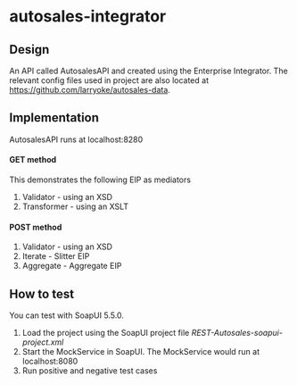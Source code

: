 # autosales-integrator

## Design

An API called AutosalesAPI and created using the Enterprise Integrator.
The relevant config files used in project are also located at https://github.com/larryoke/autosales-data.

## Implementation
AutosalesAPI runs at localhost:8280

#### GET method
This demonstrates the following EIP as mediators
1. Validator  - using an XSD
2. Transformer - using an XSLT


#### POST method
1. Validator - using an XSD
2. Iterate - Slitter EIP
3. Aggregate - Aggregate EIP


## How to test

You can test with SoapUI 5.5.0.
1. Load the project using the SoapUI project file _REST-Autosales-soapui-project.xml_
2. Start the MockService in SoapUI. The MockService would run at localhost:8080
3. Run positive and negative test cases
